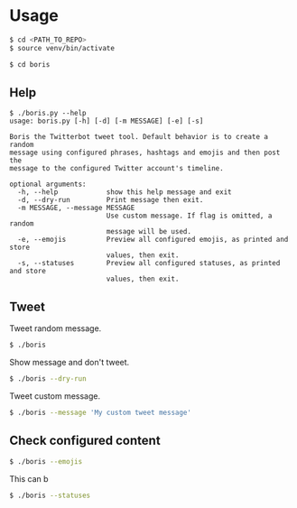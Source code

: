 # Usage


```bash
$ cd <PATH_TO_REPO>
$ source venv/bin/activate
```

```bash
$ cd boris
```


## Help

```
$ ./boris.py --help
usage: boris.py [-h] [-d] [-m MESSAGE] [-e] [-s]

Boris the Twitterbot tweet tool. Default behavior is to create a random
message using configured phrases, hashtags and emojis and then post the
message to the configured Twitter account's timeline.

optional arguments:
  -h, --help            show this help message and exit
  -d, --dry-run         Print message then exit.
  -m MESSAGE, --message MESSAGE
                        Use custom message. If flag is omitted, a random
                        message will be used.
  -e, --emojis          Preview all configured emojis, as printed and store
                        values, then exit.
  -s, --statuses        Preview all configured statuses, as printed and store
                        values, then exit.
```


## Tweet

Tweet random message.

```bash
$ ./boris
```

Show message and don't tweet.

```bash
$ ./boris --dry-run
```

Tweet custom message.

```bash
$ ./boris --message 'My custom tweet message'
```



## Check configured content

```bash
$ ./boris --emojis
```

This can b
```bash
$ ./boris --statuses
```
